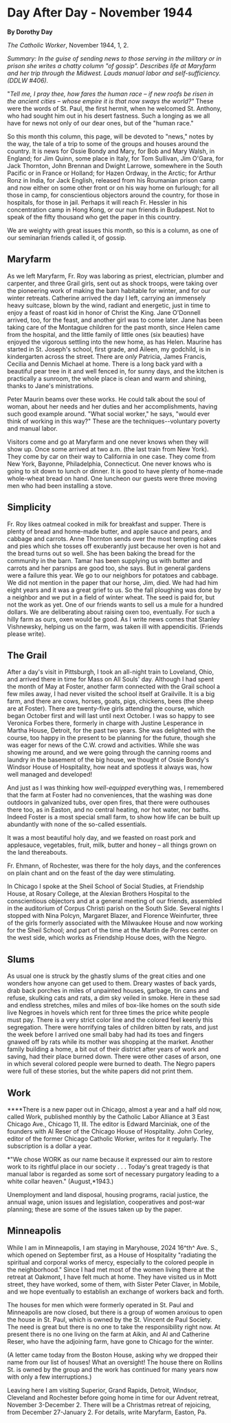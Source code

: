 Day After Day - November 1944
=============================

**By Dorothy Day**

*The Catholic Worker*, November 1944, 1, 2.

*Summary: In the guise of sending news to those serving in the military
or in prison she writes a chatty column "of gossip". Describes life at
Maryfarm and her trip through the Midwest. Lauds manual labor and
self-sufficiency. (DDLW \#406).*

"*Tell me, I pray thee, how fares the human race – if new roofs be risen
in the ancient cities – whose empire it is that now sways the world?"*
These were the words of St. Paul, the first hermit, when he welcomed St.
Anthony, who had sought him out in his desert fastness. Such a longing
as we all have for news not only of our dear ones, but of the "human
race."

So this month this column, this page, will be devoted to "news," notes
by the way, the tale of a trip to some of the groups and houses around
the country. It is news for Ossie Bondy and Mary, for Bob and Mary
Walsh, in England; for Jim Quinn, some place in Italy, for Tom Sullivan,
Jim O'Gara, for Jack Thornton, John Brennan and Dwight Larrowe,
somewhere in the South Pacific or in France or Holland; for Hazen
Ordway, in the Arctic; for Arthur Ronz in India, for Jack English,
released from his Roumanian prison camp and now either on some other
front or on his way home on furlough; for all those in camp, for
conscientious objectors around the country, for those in hospitals, for
those in jail. Perhaps it will reach Fr. Hessler in his concentration
camp in Hong Kong, or our nun friends in Budapest. Not to speak of the
fifty thousand who get the paper in this country.

We are weighty with great issues this month, so this is a column, as one
of our seminarian friends called it, of gossip.

Maryfarm
--------

As we left Maryfarm, Fr. Roy was laboring as priest, electrician,
plumber and carpenter, and three Grail girls, sent out as shock troops,
were taking over the pioneering work of making the barn habitable for
winter, and for our winter retreats. Catherine arrived the day I left,
carrying an immensely heavy suitcase, blown by the wind, radiant and
energetic, just in time to enjoy a feast of roast kid in honor of Christ
the King. Jane O'Donnell arrived, too, for the feast, and another girl
was to come later. Jane has been taking care of the Montague children
for the past month, since Helen came from the hospital, and the little
family of little ones (six beauties) have enjoyed the vigorous settling
into the new home, as has Helen. Maurine has started in St. Joseph's
school, first grade, and Aileen, my godchild, is in kindergarten across
the street. There are *only* Patricia, James Francis, Cecilia and Dennis
Michael at home. There is a long back yard with a beautiful pear tree in
it and well fenced in, for sunny days, and the kitchen is practically a
sunroom, the whole place is clean and warm and shining, thanks to Jane's
ministrations.

Peter Maurin beams over these works. He could talk about the soul of
woman, about her needs and her duties and her accomplishments, having
such good example around. "What social worker," he says, "would ever
think of working in this way?" These are the techniques--voluntary
poverty and manual labor.

Visitors come and go at Maryfarm and one never knows when they will show
up. Once some arrived at two a.m. (the last train from New York). They
come by car on their way to California in one case. They come from New
York, Bayonne, Philadelphia, Connecticut. One never knows who is going
to sit down to lunch or dinner. It is good to have plenty of home-made
whole-wheat bread on hand. One luncheon our guests were three moving men
who had been installing a stove.

Simplicity
----------

Fr. Roy likes oatmeal cooked in milk for breakfast and supper. There is
plenty of bread and home-made butter, and apple sauce and pears, and
cabbage and carrots. Anne Thornton sends over the most tempting cakes
and pies which she tosses off exuberantly just because her oven is hot
and the bread turns out so well. She has been baking the bread for the
community in the barn. Tamar has been supplying us with butter and
carrots and her parsnips are good too, she says. But in general gardens
were a failure this year. We go to our neighbors for potatoes and
cabbage. We did not mention in the paper that our horse, Jim, died. We
had had him eight years and it was a great grief to us. So the fall
ploughing was done by a neighbor and we put in a field of winter wheat.
The seed is paid for, but not the work as yet. One of our friends wants
to sell us a mule for a hundred dollars. We are deliberating about
raising oxen too, eventually. For such a hilly farm as ours, oxen would
be good. As I write news comes that Stanley Vishnewsky, helping us on
the farm, was taken ill with appendicitis. (Friends please write).

The Grail
---------

After a day's visit in Pittsburgh, I took an all-night train to
Loveland, Ohio, and arrived there in time for Mass on All Souls' day.
Although I had spent the month of May at Foster, another farm connected
with the Grail school a few miles away, I had never visited the school
itself at Grailville. It is a big farm, and there are cows, horses,
goats, pigs, chickens, bees (the sheep are at Foster). There are
twenty-five girls attending the course, which began October first and
will last until next October. I was so happy to see Veronica Forbes
there, formerly in charge with Justine Lesperance in Martha House,
Detroit, for the past two years. She was delighted with the course, too
happy in the present to be planning for the future, though she was eager
for news of the C.W. crowd and activities. While she was showing me
around, and we were going through the canning rooms and laundry in the
basement of the big house, we thought of Ossie Bondy's Windsor House of
Hospitality, how neat and spotless it always was, how well managed and
developed!

And just as I was thinking how *well-equipped* everything was, I
remembered that the farm at Foster had no conveniences, that the washing
was done outdoors in galvanized tubs, over open fires, that there were
outhouses there too, as in Easton, and no central heating, nor hot
water, nor baths. Indeed Foster is a most special small farm, to show
how life can be built up abundantly with none of the so-called
essentials.

It was a most beautiful holy day, and we feasted on roast pork and
applesauce, vegetables, fruit, milk, butter and honey – all things grown
on the land thereabouts.

Fr. Ehmann, of Rochester, was there for the holy days, and the
conferences on plain chant and on the feast of the day were stimulating.

In Chicago I spoke at the Sheil School of Social Studies, at Friendship
House, at Rosary College, at the Alexian Brothers Hospital to the
conscientious objectors and at a general meeting of our friends,
assembled in the auditorium of Corpus Christi parish on the South Side.
Several nights I stopped with Nina Polcyn, Margaret Blazer, and Florence
Weinfurter, three of the girls formerly associated with the Milwaukee
House and now working for the Sheil School; and part of the time at the
Martin de Porres center on the west side, which works as Friendship
House does, with the Negro.

Slums
-----

As usual one is struck by the ghastly slums of the great cities and one
wonders how anyone can get used to them. Dreary wastes of back yards,
drab back porches in miles of unpainted houses, garbage, tin cans and
refuse, skulking cats and rats, a dim sky veiled in smoke. Here in these
sad and endless stretches, miles and miles of box-like homes on the
south side live Negroes in hovels which rent for three times the price
white people must pay. There is a very strict color line and the colored
feel keenly this segregation. There were horrifying tales of children
bitten by rats, and just the week before I arrived one small baby had
had its toes and fingers gnawed off by rats while its mother was
shopping at the market. Another family building a home, a bit out of
their district after years of work and saving, had their place burned
down. There were other cases of arson, one in which several colored
people were burned to death. The Negro papers were full of these
stories, but the white papers did not print them.

Work
----

****There is a new paper out in Chicago, almost a year and a half old
now, called Work, published monthly by the Catholic Labor Alliance at 3
East Chicago Ave., Chicago 11, Ill. The editor is Edward Marciniak, one
of the founders with Al Reser of the Chicago House of Hospitality. John
Corley, editor of the former Chicago Catholic Worker, writes for it
regularly. The subscription is a dollar a year.

*"We chose WORK as our name because it expressed our aim to restore work
to its rightful place in our society . . . Today's great tragedy is that
manual labor is regarded as some sort of necessary purgatory leading to
a white collar heaven." (August,*1943.)

Unemployment and land disposal, housing programs, racial justice, the
annual wage, union issues and legislation, cooperatives and post-war
planning; these are some of the issues taken up by the paper.

Minneapolis
-----------

While I am in Minneapolis, I am staying in Maryhouse, 2024 16^th^ Ave.
S., which opened on September first, as a House of Hospitality
"radiating the spiritual and corporal works of mercy, especially to the
colored people in the neighborhood." Since I had met most of the women
living there at the retreat at Oakmont, I have felt much at home. They
have visited us in Mott street, they have worked, some of them, with
Sister Peter Claver, in Mobile, and we hope eventually to establish an
exchange of workers back and forth.

The houses for men which were formerly operated in St. Paul and
Minneapolis are now closed, but there is a group of women anxious to
open the house in St. Paul, which is owned by the St. Vincent de Paul
Society. The need is great but there is no one to take the
responsibility right now. At present there is no one living on the farm
at Aikin, and Al and Catherine Reser, who have the adjoining farm, have
gone to Chicago for the winter.

(A letter came today from the Boston House, asking why we dropped their
name from our list of houses! What an oversight! The house there on
Rollins St. is owned by the group and the work has continued for many
years now with only a few interruptions.)

Leaving here I am visiting Superior, Grand Rapids, Detroit, Windsor,
Cleveland and Rochester before going home in time for our Advent
retreat, November 3-December 2. There will be a Christmas retreat of
rejoicing, from December 27-January 2. For details, write Maryfarm,
Easton, Pa.
